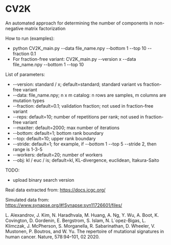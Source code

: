 # CV2K
An automated approach for determining the number of components in non-negative matrix factorization

How to run (examples):
- python CV2K_main.py --data file_name.npy --bottom 1 --top 10 --fraction 0.1
- For fraction-free variant: CV2K_main.py --version x --data file_name.npy --bottom 1 --top 10

List of parameters:
- --version: standard / x; default=standard; standard variant vs fraction-free variant
- --data: file_name.npy; n x m catalog: n rows are samples, m columns are mutation types
- --fraction: default=0.1; validation fraction; not used in fraction-free variant
- --reps: default=10; number of repetitions per rank; not used in fraction-free variant
- --maxiter: default=2000; max number of iterations
- --bottom: default=1; bottom rank boundary
- --top: default=10; upper rank boundary
- --stride: default=1; for example, if --bottom 1 --top 5 --stride 2, then range is 1-3-5
- --workers: default=20; number of workers
- --obj: kl / euc / is; default=kl, KL-divergence, euclidean, Itakura-Saito

TODO:
- upload binary search version

Real data extracted from:
https://docs.icgc.org/

Simulated data from:
https://www.synapse.org/#!Synapse:syn11726601/files/

L. Alexandrov, J. Kim, N. Haradhvala, M. Huang, A. Ng, Y. Wu, A. Boot,
K. Covington, D. Gordenin, E. Bergstrom, S. Islam, N. L´opez-Bigas,
L. Klimczak, J. McPherson, S. Morganella, R. Sabarinathan, D. Wheeler,
V. Mustonen, P. Boutros, and W. Yu. The repertoire of mutational signatures in human cancer. Nature, 578:94–101, 02 2020.
